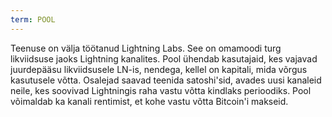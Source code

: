 ```yaml
---
term: POOL
---
```


Teenuse on välja töötanud Lightning Labs. See on omamoodi turg likviidsuse jaoks Lightning kanalites. Pool ühendab kasutajaid, kes vajavad juurdepääsu likviidsusele LN-is, nendega, kellel on kapitali, mida võrgus kasutusele võtta. Osalejad saavad teenida satoshi'sid, avades uusi kanaleid neile, kes soovivad Lightningis raha vastu võtta kindlaks perioodiks. Pool võimaldab ka kanali rentimist, et kohe vastu võtta Bitcoin'i makseid.